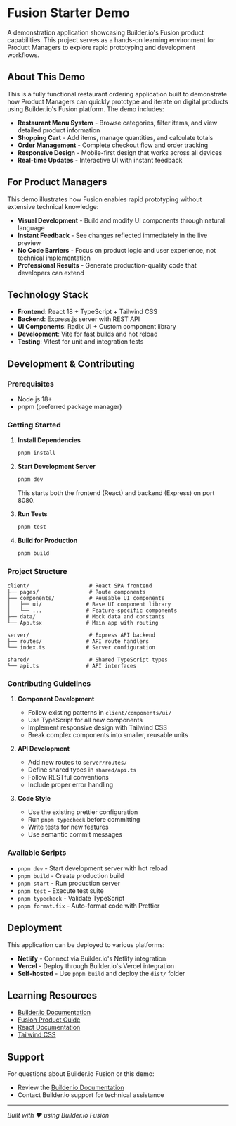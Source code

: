 # Fusion Starter Demo

A demonstration application showcasing Builder.io's Fusion product capabilities. This project serves as a hands-on learning environment for Product Managers to explore rapid prototyping and development workflows.

## About This Demo

This is a fully functional restaurant ordering application built to demonstrate how Product Managers can quickly prototype and iterate on digital products using Builder.io's Fusion platform. The demo includes:

- **Restaurant Menu System** - Browse categories, filter items, and view detailed product information
- **Shopping Cart** - Add items, manage quantities, and calculate totals
- **Order Management** - Complete checkout flow and order tracking
- **Responsive Design** - Mobile-first design that works across all devices
- **Real-time Updates** - Interactive UI with instant feedback

## For Product Managers

This demo illustrates how Fusion enables rapid prototyping without extensive technical knowledge:

- **Visual Development** - Build and modify UI components through natural language
- **Instant Feedback** - See changes reflected immediately in the live preview
- **No Code Barriers** - Focus on product logic and user experience, not technical implementation
- **Professional Results** - Generate production-quality code that developers can extend

## Technology Stack

- **Frontend**: React 18 + TypeScript + Tailwind CSS
- **Backend**: Express.js server with REST API
- **UI Components**: Radix UI + Custom component library
- **Development**: Vite for fast builds and hot reload
- **Testing**: Vitest for unit and integration tests

## Development & Contributing

### Prerequisites

- Node.js 18+
- pnpm (preferred package manager)

### Getting Started

1. **Install Dependencies**

   ```bash
   pnpm install
   ```

2. **Start Development Server**

   ```bash
   pnpm dev
   ```

   This starts both the frontend (React) and backend (Express) on port 8080.

3. **Run Tests**

   ```bash
   pnpm test
   ```

4. **Build for Production**
   ```bash
   pnpm build
   ```

### Project Structure

```
client/                   # React SPA frontend
├── pages/                # Route components
├── components/           # Reusable UI components
│   ├── ui/              # Base UI component library
│   └── ...              # Feature-specific components
├── data/                # Mock data and constants
└── App.tsx              # Main app with routing

server/                   # Express API backend
├── routes/              # API route handlers
└── index.ts             # Server configuration

shared/                   # Shared TypeScript types
└── api.ts               # API interfaces
```

### Contributing Guidelines

1. **Component Development**
   - Follow existing patterns in `client/components/ui/`
   - Use TypeScript for all new components
   - Implement responsive design with Tailwind CSS
   - Break complex components into smaller, reusable units

2. **API Development**
   - Add new routes to `server/routes/`
   - Define shared types in `shared/api.ts`
   - Follow RESTful conventions
   - Include proper error handling

3. **Code Style**
   - Use the existing prettier configuration
   - Run `pnpm typecheck` before committing
   - Write tests for new features
   - Use semantic commit messages

### Available Scripts

- `pnpm dev` - Start development server with hot reload
- `pnpm build` - Create production build
- `pnpm start` - Run production server
- `pnpm test` - Execute test suite
- `pnpm typecheck` - Validate TypeScript
- `pnpm format.fix` - Auto-format code with Prettier

## Deployment

This application can be deployed to various platforms:

- **Netlify** - Connect via Builder.io's Netlify integration
- **Vercel** - Deploy through Builder.io's Vercel integration
- **Self-hosted** - Use `pnpm build` and deploy the `dist/` folder

## Learning Resources

- [Builder.io Documentation](https://www.builder.io/c/docs)
- [Fusion Product Guide](https://www.builder.io/c/docs/projects)
- [React Documentation](https://react.dev)
- [Tailwind CSS](https://tailwindcss.com)

## Support

For questions about Builder.io Fusion or this demo:

- Review the [Builder.io Documentation](https://www.builder.io/c/docs/projects)
- Contact Builder.io support for technical assistance

---

_Built with ❤️ using Builder.io Fusion_
